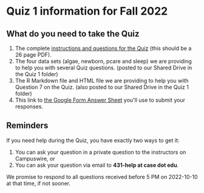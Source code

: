 # Quiz 1 information for Fall 2022

## What do you need to take the Quiz

1. The complete [instructions and questions for the Quiz](431-quiz1.pdf) (this should be a 26 page PDF).
2. The four data sets (algae, newborn, pcare and sleep) we are providing to help you with several Quiz questions. (posted to our Shared Drive in the Quiz 1 folder)
3. The R Markdown file and HTML file we are providing to help you with Question 7 on the Quiz. (also posted to our Shared Drive in the Quiz 1 folder)
4. This link to [the Google Form Answer Sheet](https://bit.ly/431-2022-quiz1-answer-sheet) you'll use to submit your responses.

## Reminders

If you need help during the Quiz, you have exactly two ways to get it:

1. You can ask your question in a private question to the instructors on Campuswire, or
2. You can ask your question via email to **431-help at case dot edu**.

We promise to respond to all questions received before 5 PM on 2022-10-10 at that time, if not sooner.

